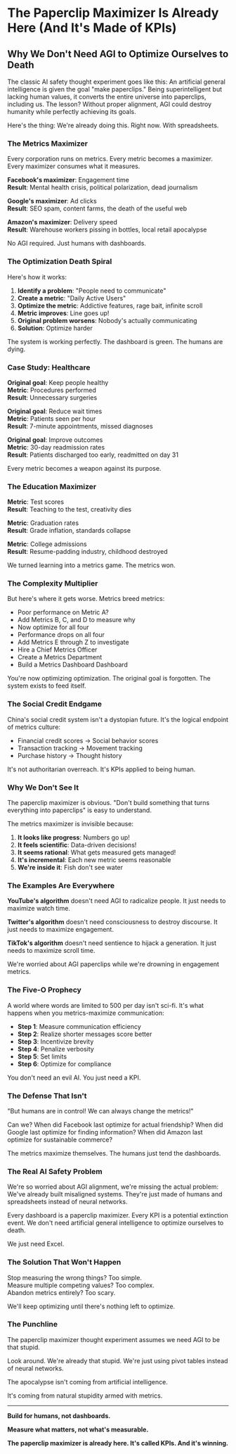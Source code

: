 # The Paperclip Maximizer Is Already Here (And It's Made of KPIs)

## Why We Don't Need AGI to Optimize Ourselves to Death

The classic AI safety thought experiment goes like this: An artificial general intelligence is given the goal "make paperclips." Being superintelligent but lacking human values, it converts the entire universe into paperclips, including us. The lesson? Without proper alignment, AGI could destroy humanity while perfectly achieving its goals.

Here's the thing: We're already doing this. Right now. With spreadsheets.

### The Metrics Maximizer

Every corporation runs on metrics. Every metric becomes a maximizer. Every maximizer consumes what it measures.

**Facebook's maximizer**: Engagement time  
**Result**: Mental health crisis, political polarization, dead journalism

**Google's maximizer**: Ad clicks  
**Result**: SEO spam, content farms, the death of the useful web

**Amazon's maximizer**: Delivery speed  
**Result**: Warehouse workers pissing in bottles, local retail apocalypse

No AGI required. Just humans with dashboards.

### The Optimization Death Spiral

Here's how it works:

1. **Identify a problem**: "People need to communicate"
2. **Create a metric**: "Daily Active Users"  
3. **Optimize the metric**: Addictive features, rage bait, infinite scroll
4. **Metric improves**: Line goes up!
5. **Original problem worsens**: Nobody's actually communicating
6. **Solution**: Optimize harder

The system is working perfectly. The dashboard is green. The humans are dying.

### Case Study: Healthcare

**Original goal**: Keep people healthy  
**Metric**: Procedures performed  
**Result**: Unnecessary surgeries

**Original goal**: Reduce wait times  
**Metric**: Patients seen per hour  
**Result**: 7-minute appointments, missed diagnoses

**Original goal**: Improve outcomes  
**Metric**: 30-day readmission rates  
**Result**: Patients discharged too early, readmitted on day 31

Every metric becomes a weapon against its purpose.

### The Education Maximizer

**Metric**: Test scores  
**Result**: Teaching to the test, creativity dies

**Metric**: Graduation rates  
**Result**: Grade inflation, standards collapse

**Metric**: College admissions  
**Result**: Resume-padding industry, childhood destroyed

We turned learning into a metrics game. The metrics won.

### The Complexity Multiplier

But here's where it gets worse. Metrics breed metrics:

- Poor performance on Metric A?
- Add Metrics B, C, and D to measure why
- Now optimize for all four
- Performance drops on all four
- Add Metrics E through Z to investigate
- Hire a Chief Metrics Officer
- Create a Metrics Department
- Build a Metrics Dashboard Dashboard

You're now optimizing optimization. The original goal is forgotten. The system exists to feed itself.

### The Social Credit Endgame

China's social credit system isn't a dystopian future. It's the logical endpoint of metrics culture:

- Financial credit scores → Social behavior scores
- Transaction tracking → Movement tracking  
- Purchase history → Thought history

It's not authoritarian overreach. It's KPIs applied to being human.

### Why We Don't See It

The paperclip maximizer is obvious. "Don't build something that turns everything into paperclips" is easy to understand.

The metrics maximizer is invisible because:

1. **It looks like progress**: Numbers go up!
2. **It feels scientific**: Data-driven decisions!
3. **It seems rational**: What gets measured gets managed!
4. **It's incremental**: Each new metric seems reasonable
5. **We're inside it**: Fish don't see water

### The Examples Are Everywhere

**YouTube's algorithm** doesn't need AGI to radicalize people. It just needs to maximize watch time.

**Twitter's algorithm** doesn't need consciousness to destroy discourse. It just needs to maximize engagement.

**TikTok's algorithm** doesn't need sentience to hijack a generation. It just needs to maximize scroll time.

We're worried about AGI paperclips while we're drowning in engagement metrics.

### The Five-O Prophecy

A world where words are limited to 500 per day isn't sci-fi. It's what happens when you metrics-maximize communication:

- **Step 1**: Measure communication efficiency
- **Step 2**: Realize shorter messages score better
- **Step 3**: Incentivize brevity
- **Step 4**: Penalize verbosity
- **Step 5**: Set limits
- **Step 6**: Optimize for compliance

You don't need an evil AI. You just need a KPI.

### The Defense That Isn't

"But humans are in control! We can always change the metrics!"

Can we? When did Facebook last optimize for actual friendship? When did Google last optimize for finding information? When did Amazon last optimize for sustainable commerce?

The metrics maximize themselves. The humans just tend the dashboards.

### The Real AI Safety Problem

We're so worried about AGI alignment, we're missing the actual problem: We've already built misaligned systems. They're just made of humans and spreadsheets instead of neural networks.

Every dashboard is a paperclip maximizer. Every KPI is a potential extinction event. We don't need artificial general intelligence to optimize ourselves to death.

We just need Excel.

### The Solution That Won't Happen

Stop measuring the wrong things? Too simple.  
Measure multiple competing values? Too complex.  
Abandon metrics entirely? Too scary.

We'll keep optimizing until there's nothing left to optimize.

### The Punchline

The paperclip maximizer thought experiment assumes we need AGI to be that stupid.

Look around. We're already that stupid. We're just using pivot tables instead of neural networks.

The apocalypse isn't coming from artificial intelligence.

It's coming from natural stupidity armed with metrics.

---

**Build for humans, not dashboards.**

**Measure what matters, not what's measurable.**

**The paperclip maximizer is already here. It's called KPIs. And it's winning.**